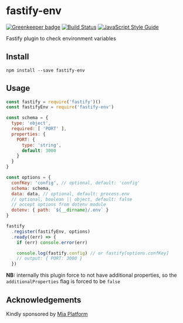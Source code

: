 # fastify-env
[![Greenkeeper badge](https://badges.greenkeeper.io/fastify/fastify-env.svg)](https://greenkeeper.io/)
[![Build Status](https://travis-ci.org/fastify/fastify-env.svg?branch=master)](https://travis-ci.org/fastify/fastify-env)
[![JavaScript Style Guide](https://img.shields.io/badge/code_style-standard-brightgreen.svg)](https://standardjs.com)

Fastify plugin to check environment variables

## Install

```
npm install --save fastify-env
```

## Usage

```js
const fastify = require('fastify')()
const fastifyEnv = require('fastify-env')

const schema = {
  type: 'object',
  required: [ 'PORT' ],
  properties: {
    PORT: {
      type: 'string',
      default: 3000
    }
  }
}

const options = {
  confKey: 'config', // optional, default: 'config'
  schema: schema,
  data: data, // optional, default: process.env
  // optional, boolean || object, default: false
  // accept options from dotenv module
  dotenv: { path: `${__dirname}/.env` }
}

fastify
  .register(fastifyEnv, options)
  .ready((err) => {
    if (err) console.error(err)

    console.log(fastify.config) // or fastify[options.confKey]
    // output: { PORT: 3000 }
  })
```

**NB:** internally this plugin force to not have additional properties, so the `additionalProperties` flag is forced to be `false`


## Acknowledgements

Kindly sponsored by [Mia Platform](https://www.mia-platform.eu/)
